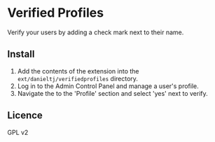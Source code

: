 # Verified Profiles

Verify your users by adding a check mark next to their name.

## Install

1. Add the contents of the extension into the `ext/danieltj/verifiedprofiles` directory.
2. Log in to the Admin Control Panel and manage a user's profile.
3. Navigate the to the 'Profile' section and select 'yes' next to verify.

## Licence

GPL v2
